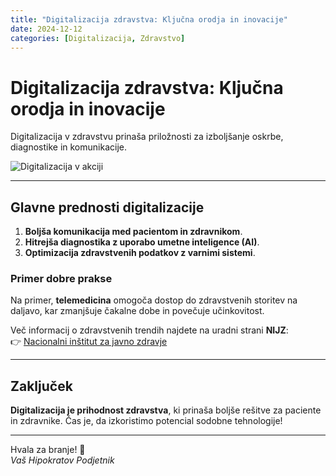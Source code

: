 ```yaml
---
title: "Digitalizacija zdravstva: Ključna orodja in inovacije"
date: 2024-12-12
categories: [Digitalizacija, Zdravstvo]
---
```


# Digitalizacija zdravstva: Ključna orodja in inovacije  

Digitalizacija v zdravstvu prinaša priložnosti za izboljšanje oskrbe, diagnostike in komunikacije.  

![Digitalizacija v akciji](https://files.worldwildlife.org/wwfcmsprod/images/Brown_Bear_/story_full_width/3box0qwlkk_brownbear_hero.jpg)  

---

## Glavne prednosti digitalizacije  

1. **Boljša komunikacija med pacientom in zdravnikom**.  
2. **Hitrejša diagnostika z uporabo umetne inteligence (AI)**.  
3. **Optimizacija zdravstvenih podatkov z varnimi sistemi**.  

### Primer dobre prakse  
Na primer, **telemedicina** omogoča dostop do zdravstvenih storitev na daljavo, kar zmanjšuje čakalne dobe in povečuje učinkovitost.

Več informacij o zdravstvenih trendih najdete na uradni strani **NIJZ**:  
👉 [Nacionalni inštitut za javno zdravje](https://nijz.si/)

---

## Zaključek  

**Digitalizacija je prihodnost zdravstva**, ki prinaša boljše rešitve za paciente in zdravnike. Čas je, da izkoristimo potencial sodobne tehnologije!  

---

Hvala za branje! 🚀  
*Vaš Hipokratov Podjetnik*
